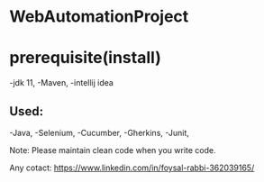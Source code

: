 # WebAutomationProject

# prerequisite(install)
-jdk 11,
-Maven,
-intellij idea

## Used:
-Java,
-Selenium,
-Cucumber,
-Gherkins,
-Junit,

Note: Please maintain clean code when you write code.

Any cotact: https://www.linkedin.com/in/foysal-rabbi-362039165/
